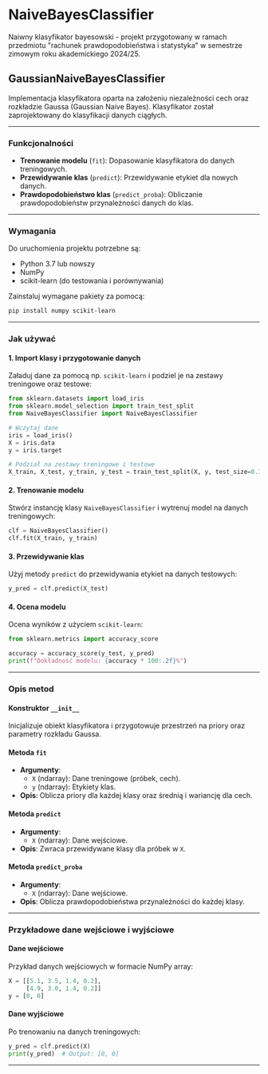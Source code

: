 # NaiveBayesClassifier
Naiwny klasyfikator bayesowski - projekt przygotowany w ramach przedmiotu "rachunek prawdopodobieństwa i statystyka" w semestrze zimowym roku akademickiego 2024/25.


## GaussianNaiveBayesClassifier

Implementacja klasyfikatora oparta na założeniu niezależności cech oraz rozkładzie Gaussa (Gaussian Naive Bayes). Klasyfikator został zaprojektowany do klasyfikacji danych ciągłych.

---

### Funkcjonalności

- **Trenowanie modelu** (`fit`): Dopasowanie klasyfikatora do danych treningowych.
- **Przewidywanie klas** (`predict`): Przewidywanie etykiet dla nowych danych.
- **Prawdopodobieństwo klas** (`predict_proba`): Obliczanie prawdopodobieństw przynależności danych do klas.

---

### Wymagania

Do uruchomienia projektu potrzebne są:
- Python 3.7 lub nowszy
- NumPy
- scikit-learn (do testowania i porównywania)

Zainstaluj wymagane pakiety za pomocą:
```bash
pip install numpy scikit-learn
```

---

### Jak używać

#### 1. Import klasy i przygotowanie danych
Załaduj dane za pomocą np. `scikit-learn` i podziel je na zestawy treningowe oraz testowe:
```python
from sklearn.datasets import load_iris
from sklearn.model_selection import train_test_split
from NaiveBayesClassifier import NaiveBayesClassifier

# Wczytaj dane
iris = load_iris()
X = iris.data
y = iris.target

# Podział na zestawy treningowe i testowe
X_train, X_test, y_train, y_test = train_test_split(X, y, test_size=0.3, random_state=42)
```

#### 2. Trenowanie modelu
Stwórz instancję klasy `NaiveBayesClassifier` i wytrenuj model na danych treningowych:
```python
clf = NaiveBayesClassifier()
clf.fit(X_train, y_train)
```

#### 3. Przewidywanie klas
Użyj metody `predict` do przewidywania etykiet na danych testowych:
```python
y_pred = clf.predict(X_test)
```

#### 4. Ocena modelu
Ocena wyników z użyciem `scikit-learn`:
```python
from sklearn.metrics import accuracy_score

accuracy = accuracy_score(y_test, y_pred)
print(f"Dokładność modelu: {accuracy * 100:.2f}%")
```

---

### Opis metod

#### Konstruktor `__init__`
Inicjalizuje obiekt klasyfikatora i przygotowuje przestrzeń na priory oraz parametry rozkładu Gaussa.

#### Metoda `fit`
- **Argumenty**:
  - `X` (ndarray): Dane treningowe (próbek, cech).
  - `y` (ndarray): Etykiety klas.
- **Opis**: Oblicza priory dla każdej klasy oraz średnią i wariancję dla cech.

#### Metoda `predict`
- **Argumenty**:
  - `X` (ndarray): Dane wejściowe.
- **Opis**: Zwraca przewidywane klasy dla próbek w `X`.

#### Metoda `predict_proba`
- **Argumenty**:
  - `X` (ndarray): Dane wejściowe.
- **Opis**: Oblicza prawdopodobieństwa przynależności do każdej klasy.

---

### Przykładowe dane wejściowe i wyjściowe

#### Dane wejściowe
Przykład danych wejściowych w formacie NumPy array:
```python
X = [[5.1, 3.5, 1.4, 0.2],
     [4.9, 3.0, 1.4, 0.2]]
y = [0, 0]
```

#### Dane wyjściowe
Po trenowaniu na danych treningowych:
```python
y_pred = clf.predict(X)
print(y_pred)  # Output: [0, 0]
```

---

